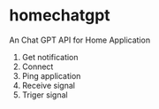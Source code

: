 # homechatgpt
An Chat GPT API for Home Application

1. Get notification
2. Connect
3. Ping application
4. Receive signal
5. Triger signal
